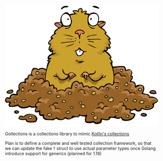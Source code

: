 ![logo](logo.jpg)

Gollections is a collections library to mimic
[Kotlin's collections](https://kotlinlang.org/api/latest/jvm/stdlib/kotlin.collections/-collection/)

Plan is to define a complete and well tested collection framework, so that we can update the fake `T` struct to use actual parameter types once Golang introduce support for generics
(planned for 1.18)
